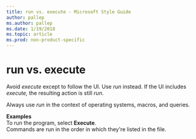 ```yaml
---
title: run vs. execute - Microsoft Style Guide
author: pallep
ms.author: pallep
ms.date: 1/19/2018
ms.topic: article
ms.prod: non-product-specific
---
```


# run vs. execute

Avoid *execute* except to follow the UI. Use *run* instead. If the UI includes *execute,* the resulting action is still *run*. 

Always use *run* in the context of operating systems, macros, and queries.

**Examples**  
To run the program, select **Execute**.  
Commands are run in the order in which they're listed in the file. 

